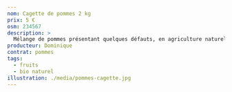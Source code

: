 ```yaml
---
nom: Cagette de pommes 2 kg
prix: 5 €
osm: 234567
description: >
  Mélange de pommes présentant quelques défauts, en agriculture naturelle
producteur: Dominique
contrat: pommes
tags: 
  - fruits
  - bio naturel
illustration: ./media/pommes-cagette.jpg
---
```

